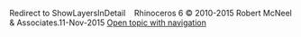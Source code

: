 ---
---

Redirect to ShowLayersInDetail&#160;
&#160;
Rhinoceros 6 © 2010-2015 Robert McNeel &amp; Associates.11-Nov-2015
 [Open topic with navigation](showlayersindetail.html) 

